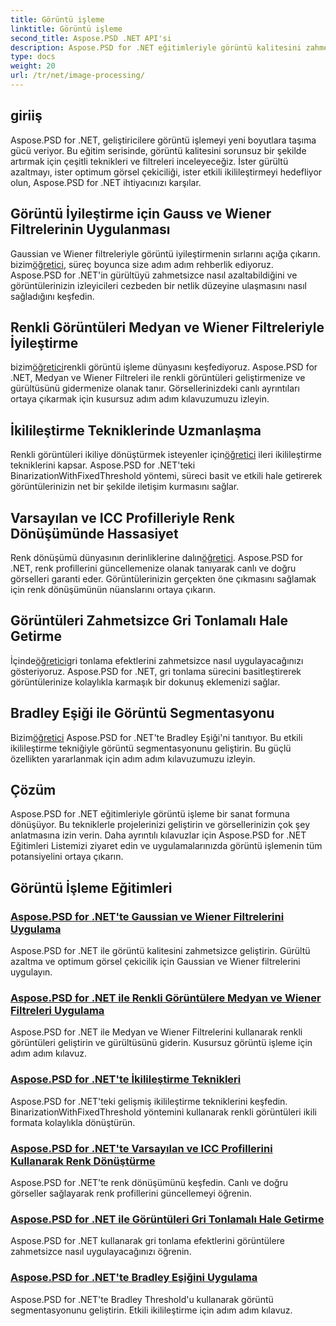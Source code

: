 ```yaml
---
title: Görüntü işleme
linktitle: Görüntü işleme
second_title: Aspose.PSD .NET API'si
description: Aspose.PSD for .NET eğitimleriyle görüntü kalitesini zahmetsizce geliştirin. Gauss ve Wiener filtreleri, renk dönüşümü, ikilileştirme ve daha fazlası gibi teknikleri öğrenin.
type: docs
weight: 20
url: /tr/net/image-processing/
---
```


## giriiş

Aspose.PSD for .NET, geliştiricilere görüntü işlemeyi yeni boyutlara taşıma gücü veriyor. Bu eğitim serisinde, görüntü kalitesini sorunsuz bir şekilde artırmak için çeşitli teknikleri ve filtreleri inceleyeceğiz. İster gürültü azaltmayı, ister optimum görsel çekiciliği, ister etkili ikilileştirmeyi hedefliyor olun, Aspose.PSD for .NET ihtiyacınızı karşılar.

## Görüntü İyileştirme için Gauss ve Wiener Filtrelerinin Uygulanması
 Gaussian ve Wiener filtreleriyle görüntü iyileştirmenin sırlarını açığa çıkarın. bizim[öğretici](./apply-gaussian-wiener-filters/), süreç boyunca size adım adım rehberlik ediyoruz. Aspose.PSD for .NET'in gürültüyü zahmetsizce nasıl azaltabildiğini ve görüntülerinizin izleyicileri cezbeden bir netlik düzeyine ulaşmasını nasıl sağladığını keşfedin.

## Renkli Görüntüleri Medyan ve Wiener Filtreleriyle İyileştirme
 bizim[öğretici](./apply-median-wiener-filters-color-images/)renkli görüntü işleme dünyasını keşfediyoruz. Aspose.PSD for .NET, Medyan ve Wiener Filtreleri ile renkli görüntüleri geliştirmenize ve gürültüsünü gidermenize olanak tanır. Görsellerinizdeki canlı ayrıntıları ortaya çıkarmak için kusursuz adım adım kılavuzumuzu izleyin.

## İkilileştirme Tekniklerinde Uzmanlaşma
 Renkli görüntüleri ikiliye dönüştürmek isteyenler için[öğretici](./binarization-techniques/) ileri ikilileştirme tekniklerini kapsar. Aspose.PSD for .NET'teki BinarizationWithFixedThreshold yöntemi, süreci basit ve etkili hale getirerek görüntülerinizin net bir şekilde iletişim kurmasını sağlar.

## Varsayılan ve ICC Profilleriyle Renk Dönüşümünde Hassasiyet
 Renk dönüşümü dünyasının derinliklerine dalın[öğretici](./color-conversion-default-icc-profiles/). Aspose.PSD for .NET, renk profillerini güncellemenize olanak tanıyarak canlı ve doğru görselleri garanti eder. Görüntülerinizin gerçekten öne çıkmasını sağlamak için renk dönüşümünün nüanslarını ortaya çıkarın.

## Görüntüleri Zahmetsizce Gri Tonlamalı Hale Getirme
 İçinde[öğretici](./grayscaling-images/)gri tonlama efektlerini zahmetsizce nasıl uygulayacağınızı gösteriyoruz. Aspose.PSD for .NET, gri tonlama sürecini basitleştirerek görüntülerinize kolaylıkla karmaşık bir dokunuş eklemenizi sağlar.

## Bradley Eşiği ile Görüntü Segmentasyonu
 Bizim[öğretici](./apply-bradley-threshold/) Aspose.PSD for .NET'te Bradley Eşiği'ni tanıtıyor. Bu etkili ikilileştirme tekniğiyle görüntü segmentasyonunu geliştirin. Bu güçlü özellikten yararlanmak için adım adım kılavuzumuzu izleyin.

## Çözüm
Aspose.PSD for .NET eğitimleriyle görüntü işleme bir sanat formuna dönüşüyor. Bu tekniklerle projelerinizi geliştirin ve görsellerinizin çok şey anlatmasına izin verin. Daha ayrıntılı kılavuzlar için Aspose.PSD for .NET Eğitimleri Listemizi ziyaret edin ve uygulamalarınızda görüntü işlemenin tüm potansiyelini ortaya çıkarın.

## Görüntü İşleme Eğitimleri
### [Aspose.PSD for .NET'te Gaussian ve Wiener Filtrelerini Uygulama](./apply-gaussian-wiener-filters/)
Aspose.PSD for .NET ile görüntü kalitesini zahmetsizce geliştirin. Gürültü azaltma ve optimum görsel çekicilik için Gaussian ve Wiener filtrelerini uygulayın.
### [Aspose.PSD for .NET ile Renkli Görüntülere Medyan ve Wiener Filtreleri Uygulama](./apply-median-wiener-filters-color-images/)
Aspose.PSD for .NET ile Medyan ve Wiener Filtrelerini kullanarak renkli görüntüleri geliştirin ve gürültüsünü giderin. Kusursuz görüntü işleme için adım adım kılavuz.
### [Aspose.PSD for .NET'te İkilileştirme Teknikleri](./binarization-techniques/)
Aspose.PSD for .NET'teki gelişmiş ikilileştirme tekniklerini keşfedin. BinarizationWithFixedThreshold yöntemini kullanarak renkli görüntüleri ikili formata kolaylıkla dönüştürün.
### [Aspose.PSD for .NET'te Varsayılan ve ICC Profillerini Kullanarak Renk Dönüştürme](./color-conversion-default-icc-profiles/)
Aspose.PSD for .NET'te renk dönüşümünü keşfedin. Canlı ve doğru görseller sağlayarak renk profillerini güncellemeyi öğrenin.
### [Aspose.PSD for .NET ile Görüntüleri Gri Tonlamalı Hale Getirme](./grayscaling-images/)
Aspose.PSD for .NET kullanarak gri tonlama efektlerini görüntülere zahmetsizce nasıl uygulayacağınızı öğrenin.
### [Aspose.PSD for .NET'te Bradley Eşiğini Uygulama](./apply-bradley-threshold/)
Aspose.PSD for .NET'te Bradley Threshold'u kullanarak görüntü segmentasyonunu geliştirin. Etkili ikilileştirme için adım adım kılavuz.